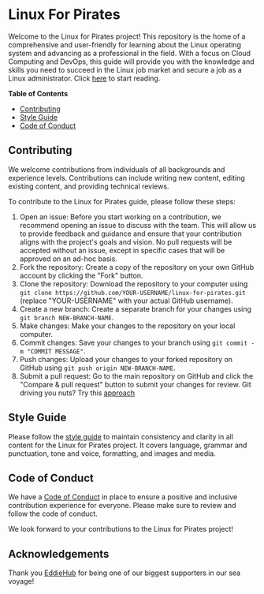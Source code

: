 # Linux For Pirates

Welcome to the Linux for Pirates project! This repository is the home of a comprehensive and user-friendly for learning about the Linux operating system and advancing as a professional in the field. With a focus on Cloud Computing and DevOps, this guide will provide you with the knowledge and skills you need to succeed in the Linux job market and secure a job as a Linux administrator. Click [here](index.md) to start reading.  


<!-- START doctoc generated TOC please keep comment here to allow auto update -->
<!-- DON'T EDIT THIS SECTION, INSTEAD RE-RUN doctoc TO UPDATE -->
**Table of Contents**

- [Contributing](#contributing)
- [Style Guide](#style-guide) 
- [Code of Conduct](#code-of-conduct) 

<!-- END doctoc generated TOC please keep comment here to allow auto update -->

## Contributing
We welcome contributions from individuals of all backgrounds and experience levels. Contributions can include writing new content, editing existing content, and providing technical reviews.

To contribute to the Linux for Pirates guide, please follow these steps:

1.  Open an issue: Before you start working on a contribution, we recommend opening an issue to discuss with the team. This will allow us to provide feedback and guidance and ensure that your contribution aligns with the project's goals and vision. No pull requests will be accepted without an issue, except in specific cases that will be approved on an ad-hoc basis.
2.  Fork the repository: Create a copy of the repository on your own GitHub account by clicking the "Fork" button.
3.  Clone the repository: Download the repository to your computer using `git clone https://github.com/YOUR-USERNAME/linux-for-pirates.git` (replace "YOUR-USERNAME" with your actual GitHub username).
4.  Create a new branch: Create a separate branch for your changes using `git branch NEW-BRANCH-NAME`.
5.  Make changes: Make your changes to the repository on your local computer.
6.  Commit changes: Save your changes to your branch using `git commit -m "COMMIT MESSAGE"`.
7.  Push changes: Upload your changes to your forked repository on GitHub using `git push origin NEW-BRANCH-NAME`.
8.  Submit a pull request: Go to the main repository on GitHub and click the "Compare & pull request" button to submit your changes for review. 
 Git driving you nuts? Try this [approach](https://github.com/firstcontributions/first-contributions/blob/main/gui-tool-tutorials/github-windows-vs-code-tutorial.md)  

## Style Guide

Please follow the [style guide](https://chat.openai.com/chat#style-guide) to maintain consistency and clarity in all content for the Linux for Pirates project. It covers language, grammar and punctuation, tone and voice, formatting, and images and media.
## Code of Conduct

We have a [Code of Conduct](https://chat.openai.com/chat#code-of-conduct) in place to ensure a positive and inclusive contribution experience for everyone. Please make sure to review and follow the code of conduct.

We look forward to your contributions to the Linux for Pirates project!

## Acknowledgements
Thank you [EddieHub](https://github.com/EddieHubCommunity) for being one of our biggest supporters in our sea voyage! 

